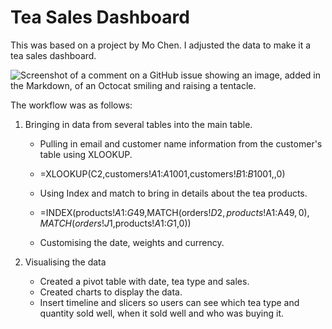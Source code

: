 # Tea Sales Dashboard

This was based on a project by Mo Chen. I adjusted the data to make it a tea sales dashboard.

![Screenshot of a comment on a GitHub issue showing an image, added in the Markdown, of an Octocat smiling and raising a tentacle.](../main/Screenshot%202025-09-13%20125746.jpg)



The workflow was as follows:

1. Bringing in data from several tables into the main table.
    - Pulling in email and customer name information from the customer's table using XLOOKUP.
    - =XLOOKUP(C2,customers!$A$1:$A$1001,customers!$B$1:$B$1001,,0)

    - Using Index and match to bring in details about the tea products.
    - =INDEX(products!$A$1:$G$49,MATCH(orders!$D2,products!$A$1:$A$49,0),MATCH(orders!J$1,products!$A$1:$G$1,0))

    - Customising the date, weights and currency.

2. Visualising the data

    - Created a pivot table with date, tea type and sales.
    - Created charts to display the data.
    - Insert timeline and slicers so users can see which tea type and quantity sold well, when it sold well and who was buying it.


